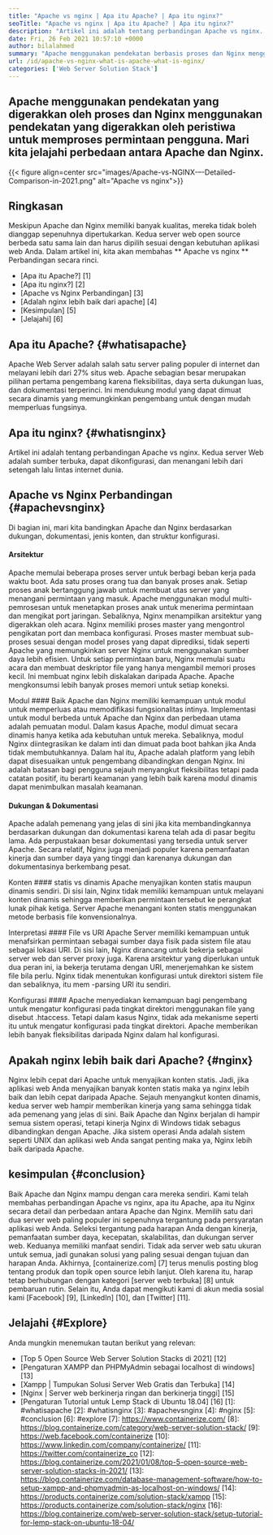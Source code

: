 ```yaml
---
title: "Apache vs nginx | Apa itu Apache? | Apa itu nginx?" 
seoTitle: "Apache vs nginx | Apa itu Apache? | Apa itu nginx?" 
description: "Artikel ini adalah tentang perbandingan Apache vs nginx. Kedua server Web adalah sumber terbuka, dapat dikonfigurasi, dan menangani lebih dari setengah lalu lintas internet dunia." 
date: Fri, 26 Feb 2021 10:57:10 +0000
author: bilalahmed
summary: "Apache menggunakan pendekatan berbasis proses dan Nginx menggunakan pendekatan yang digerakkan oleh peristiwa untuk memproses permintaan pengguna. Mari kita jelajahi perbedaan antara Apache dan Nginx." 
url: /id/apache-vs-nginx-what-is-apache-what-is-nginx/
categories: ['Web Server Solution Stack']
---
```


## Apache menggunakan pendekatan yang digerakkan oleh proses dan Nginx menggunakan pendekatan yang digerakkan oleh peristiwa untuk memproses permintaan pengguna. Mari kita jelajahi perbedaan antara Apache dan Nginx.

{{< figure align=center src="images/Apache-vs-NGINX-–-Detailed-Comparison-in-2021.png" alt="Apache vs nginx">}}


## Ringkasan
Meskipun Apache dan Nginx memiliki banyak kualitas, mereka tidak boleh dianggap sepenuhnya dipertukarkan. Kedua server web open source berbeda satu sama lain dan harus dipilih sesuai dengan kebutuhan aplikasi web Anda. Dalam artikel ini, kita akan membahas ** Apache vs nginx ** Perbandingan secara rinci.
  * [Apa itu Apache?] [1]
  * [Apa itu nginx?] [2]
  * [Apache vs Nginx Perbandingan] [3]
  * [Adalah nginx lebih baik dari apache] [4]
  * [Kesimpulan] [5]
  * [Jelajahi] [6]

## Apa itu Apache? {#whatisapache}
Apache Web Server adalah salah satu server paling populer di internet dan melayani lebih dari 27% situs web. Apache sebagian besar merupakan pilihan pertama pengembang karena fleksibilitas, daya serta dukungan luas, dan dokumentasi terperinci. Ini mendukung modul yang dapat dimuat secara dinamis yang memungkinkan pengembang untuk dengan mudah memperluas fungsinya.

## Apa itu nginx? {#whatisnginx}
Artikel ini adalah tentang perbandingan Apache vs nginx. Kedua server Web adalah sumber terbuka, dapat dikonfigurasi, dan menangani lebih dari setengah lalu lintas internet dunia.

## Apache vs Nginx Perbandingan {#apachevsnginx}
Di bagian ini, mari kita bandingkan Apache dan Nginx berdasarkan dukungan, dokumentasi, jenis konten, dan struktur konfigurasi.

#### Arsitektur
Apache memulai beberapa proses server untuk berbagi beban kerja pada waktu boot. Ada satu proses orang tua dan banyak proses anak. Setiap proses anak bertanggung jawab untuk membuat utas server yang menangani permintaan yang masuk. Apache menggunakan modul multi-pemrosesan untuk menetapkan proses anak untuk menerima permintaan dan mengikat port jaringan. Sebaliknya, Nginx menampilkan arsitektur yang digerakkan oleh acara. Nginx memiliki proses master yang mengontrol pengikatan port dan membaca konfigurasi. Proses master membuat sub-proses sesuai dengan model proses yang dapat diprediksi, tidak seperti Apache yang memungkinkan server Nginx untuk menggunakan sumber daya lebih efisien. Untuk setiap permintaan baru, Nginx memulai suatu acara dan membuat deskriptor file yang hanya mengambil memori proses kecil. Ini membuat nginx lebih diskalakan daripada Apache. Apache mengkonsumsi lebih banyak proses memori untuk setiap koneksi.

Modul ####
Baik Apache dan Nginx memiliki kemampuan untuk modul untuk memperluas atau memodifikasi fungsionalitas intinya. Implementasi untuk modul berbeda untuk Apache dan Nginx dan perbedaan utama adalah pemuatan modul. Dalam kasus Apache, modul dimuat secara dinamis hanya ketika ada kebutuhan untuk mereka. Sebaliknya, modul Nginx diintegrasikan ke dalam inti dan dimuat pada boot bahkan jika Anda tidak membutuhkannya. Dalam hal itu, Apache adalah platform yang lebih dapat disesuaikan untuk pengembang dibandingkan dengan Nginx. Ini adalah batasan bagi pengguna sejauh menyangkut fleksibilitas tetapi pada catatan positif, itu berarti keamanan yang lebih baik karena modul dinamis dapat menimbulkan masalah keamanan.

#### Dukungan & Dokumentasi
Apache adalah pemenang yang jelas di sini jika kita membandingkannya berdasarkan dukungan dan dokumentasi karena telah ada di pasar begitu lama. Ada perpustakaan besar dokumentasi yang tersedia untuk server Apache. Secara relatif, Nginx juga menjadi populer karena pemanfaatan kinerja dan sumber daya yang tinggi dan karenanya dukungan dan dokumentasinya berkembang pesat.

Konten #### statis vs dinamis
Apache menyajikan konten statis maupun dinamis sendiri. Di sisi lain, Nginx tidak memiliki kemampuan untuk melayani konten dinamis sehingga memberikan permintaan tersebut ke perangkat lunak pihak ketiga. Server Apache menangani konten statis menggunakan metode berbasis file konvensionalnya.

Interpretasi #### File vs URI
Apache Server memiliki kemampuan untuk menafsirkan permintaan sebagai sumber daya fisik pada sistem file atau sebagai lokasi URI. Di sisi lain, Nginx dirancang untuk bekerja sebagai server web dan server proxy juga. Karena arsitektur yang diperlukan untuk dua peran ini, ia bekerja terutama dengan URI, menerjemahkan ke sistem file bila perlu. Nginx tidak menentukan konfigurasi untuk direktori sistem file dan sebaliknya, itu mem -parsing URI itu sendiri.

Konfigurasi ####
Apache menyediakan kemampuan bagi pengembang untuk mengatur konfigurasi pada tingkat direktori menggunakan file yang disebut .htaccess. Tetapi dalam kasus Nginx, tidak ada mekanisme seperti itu untuk mengatur konfigurasi pada tingkat direktori. Apache memberikan lebih banyak fleksibilitas daripada Nginx dalam hal konfigurasi.

## Apakah nginx lebih baik dari Apache? {#nginx}
Nginx lebih cepat dari Apache untuk menyajikan konten statis. Jadi, jika aplikasi web Anda menyajikan banyak konten statis maka ya nginx lebih baik dan lebih cepat daripada Apache. Sejauh menyangkut konten dinamis, kedua server web hampir memberikan kinerja yang sama sehingga tidak ada pemenang yang jelas di sini. Baik Apache dan Nginx berjalan di hampir semua sistem operasi, tetapi kinerja Nginx di Windows tidak sebagus dibandingkan dengan Apache. Jika sistem operasi Anda adalah sistem seperti UNIX dan aplikasi web Anda sangat penting maka ya, Nginx lebih baik daripada Apache.

## kesimpulan {#conclusion}
Baik Apache dan Nginx mampu dengan cara mereka sendiri. Kami telah membahas perbandingan Apache vs nginx, apa itu Apache, apa itu Nginx secara detail dan perbedaan antara Apache dan Nginx. Memilih satu dari dua server web paling populer ini sepenuhnya tergantung pada persyaratan aplikasi web Anda. Seleksi tergantung pada harapan Anda dengan kinerja, pemanfaatan sumber daya, kecepatan, skalabilitas, dan dukungan server web. Keduanya memiliki manfaat sendiri. Tidak ada server web satu ukuran untuk semua, jadi gunakan solusi yang paling sesuai dengan tujuan dan harapan Anda.
Akhirnya, [containerize.com] [7] terus menulis posting blog tentang produk dan topik open source lebih lanjut. Oleh karena itu, harap tetap berhubungan dengan kategori [server web terbuka] [8] untuk pembaruan rutin. Selain itu, Anda dapat mengikuti kami di akun media sosial kami [Facebook] [9], [LinkedIn] [10], dan [Twitter] [11].

## Jelajahi {#Explore}
Anda mungkin menemukan tautan berikut yang relevan:
  * [Top 5 Open Source Web Server Solution Stacks di 2021] [12]
  * [Pengaturan XAMPP dan PHPMyAdmin sebagai localhost di windows] [13]
  * [Xampp | Tumpukan Solusi Server Web Gratis dan Terbuka] [14]
  * [Nginx | Server web berkinerja ringan dan berkinerja tinggi] [15]
  * [Pengaturan Tutorial untuk Lemp Stack di Ubuntu 18.04] [16]
[1]: #whatisapache
[2]: #whatisnginx
[3]: #apachevsnginx
[4]: #nginx
[5]: #conclusion
[6]: #explore
[7]: https://www.containerize.com/
[8]: https://blog.containerize.com/category/web-server-solution-stack/
[9]: https://web.facebook.com/containerize
[10]: https://www.linkedin.com/company/containerize/
[11]: https://twitter.com/containerize_co
[12]: https://blog.containerize.com/2021/01/08/top-5-open-source-web-server-solution-stacks-in-2021/
[13]: https://blog.containerize.com/database-management-software/how-to-setup-xampp-and-phpmyadmin-as-localhost-on-windows/
[14]: https://products.containerize.com/solution-stack/xampp
[15]: https://products.containerize.com/solution-stack/nginx
[16]: https://blog.containerize.com/web-server-solution-stack/setup-tutorial-for-lemp-stack-on-ubuntu-18-04/
